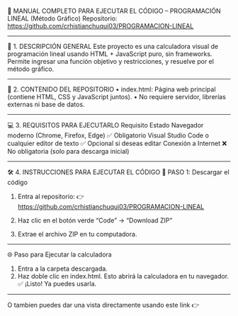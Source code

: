📘 MANUAL COMPLETO PARA EJECUTAR EL CÓDIGO – PROGRAMACIÓN LINEAL (Método Gráfico)
Repositorio: https://github.com/crhistianchuqui03/PROGRAMACION-LINEAL
________________________________________
🧾 1. DESCRIPCIÓN GENERAL
Este proyecto es una calculadora visual de programación lineal usando HTML + JavaScript puro, sin frameworks. Permite ingresar una función objetivo y restricciones, y resuelve por el método gráfico.
________________________________________
🧩 2. CONTENIDO DEL REPOSITORIO
•	index.html: Página web principal (contiene HTML, CSS y JavaScript juntos).
•	No requiere servidor, librerías externas ni base de datos.
________________________________________
💻 3. REQUISITOS PARA EJECUTARLO
Requisito	Estado
Navegador moderno (Chrome, Firefox, Edge)	✅ Obligatorio
Visual Studio Code o cualquier editor de texto	✅ Opcional si deseas editar
Conexión a Internet	❌ No obligatoria (solo para descarga inicial)
________________________________________
🛠️ 4. INSTRUCCIONES PARA EJECUTAR EL CÓDIGO
🔽 PASO 1: Descargar el código
1.	Entra al repositorio:
👉 https://github.com/crhistianchuqui03/PROGRAMACION-LINEAL
2.	Haz clic en el botón verde “Code” → “Download ZIP”
 
3.	Extrae el archivo ZIP en tu computadora.
________________________________________
🌐 Paso para Ejecutar la calculadora
1.	Entra a la carpeta descargada.
2.	Haz doble clic en index.html.
Esto abrirá la calculadora en tu navegador.
✅ ¡Listo! Ya puedes usarla.
________________________________________
O tambien puedes dar una vista  directamente usando este link 
👉 




